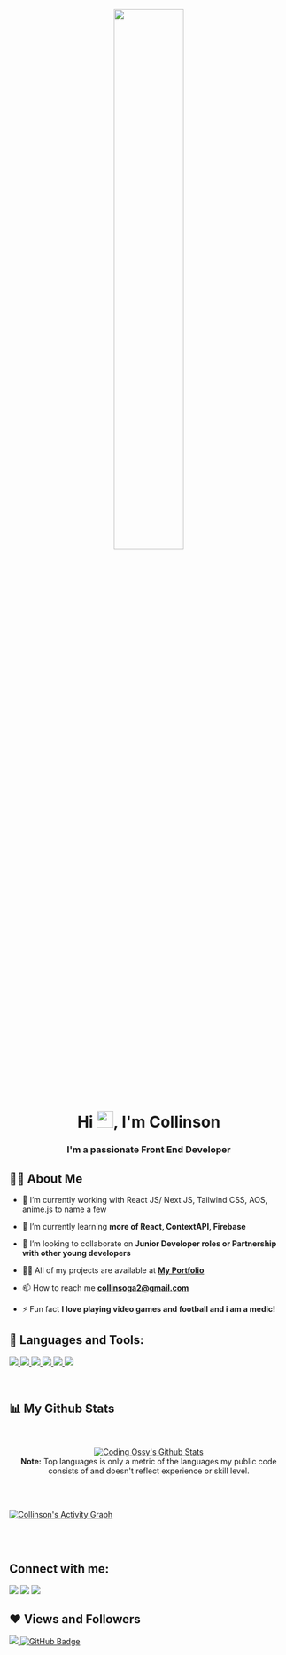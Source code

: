 <p align="center"> <a href="#" ><img  width="50%" height="auto" src="https://imgur.com/SPbQrFv.jpg" height="175px"/></a></p>

<h1 align="center">Hi <img src="https://raw.githubusercontent.com/MartinHeinz/MartinHeinz/master/wave.gif" width="30px">, I'm Collinson</h1>
<h3 align="center">I'm a passionate Front End Developer</h3>


## 🙋‍♂️ About Me

- 🔭 I’m currently working with React JS/ Next JS, Tailwind CSS, AOS, anime.js to name a few

- 🌱 I’m currently learning **more of React, ContextAPI, Firebase**

- 👯 I’m looking to collaborate on **Junior Developer roles or Partnership with other young developers**

- 👨‍💻 All of my projects are available at **[My Portfolio](https://codebro.netlify.app)**

- 📫 How to reach me **collinsoga2@gmail.com**

- ⚡ Fun fact **I love playing video games and football and i am a medic!**

## 🚀 Languages and Tools: 

<p align="left"> 
    <!-- <a href="https://www.java.com" target="_blank"> <img src="https://img.icons8.com/color/48/000000/java-coffee-cup-logo.png"/> </a> -->
    <a href="https://reactjs.org/" target="_blank"> <img src="https://img.icons8.com/color/48/000000/react-native.png"/> </a>
    <a href="https://spring.io/projects/spring-boot" target="_blank"> <img src="https://img.icons8.com/color/48/000000/spring-logo.png"/> </a> 
    <a href="https://developer.mozilla.org/en-US/docs/Web/JavaScript" target="_blank"> <img src="https://img.icons8.com/color/48/000000/javascript.png"/> </a> 
    <a href="https://www.w3.org/html/" target="_blank"> <img src="https://img.icons8.com/color/48/000000/html-5.png"/> </a> 
    <a href="https://www.w3schools.com/css/" target="_blank"> <img src="https://img.icons8.com/color/48/000000/css3.png"/> </a> 
    <a href="https://getbootstrap.com" target="_blank"> <img src="https://img.icons8.com/color/48/000000/bootstrap.png"/> </a> 

   
   
    
</p>

<!-- [![React Badge](https://img.shields.io/badge/-React-61DBFB?style=for-the-badge&labelColor=black&logo=react&logoColor=61DBFB)](#)  [![Javascript Badge](https://img.shields.io/badge/-Javascript-F0DB4F?style=for-the-badge&labelColor=black&logo=javascript&logoColor=F0DB4F)](#) [![Typescript Badge](https://img.shields.io/badge/-Typescript-007acc?style=for-the-badge&labelColor=black&logo=typescript&logoColor=007acc)](#) [![Nodejs Badge](https://img.shields.io/badge/-Nodejs-3C873A?style=for-the-badge&labelColor=black&logo=node.js&logoColor=3C873A)](#) [![GraphQL Badge](https://img.shields.io/badge/-GraphQl-e535ab?style=for-the-badge&labelColor=black&logo=node.js&logoColor=e535ab)](#) -->
<br/>
                                                                               

## 📊 My Github Stats

  <br/>
  <p align="center">
    <a href="https://github.com/codingossy/github-readme-stats"><img alt="Coding Ossy's Github Stats" src="https://github-readme-stats.vercel.app/api?username=collinson165&show_icons=true&count_private=true&theme=react&hide_border=true&bg_color=0D1117" /></a>
  <a href="https://Ossy's Top Languages" src="https://github-readme-stats.vercel.app/api/top-langs/?username=codingossy&langs_count=8&count_private=true&layout=compact&theme=react&hide_border=true&bg_color=0D1117" /></a>
  <br/>
  <b>Note:</b> Top languages is only a metric of the languages my public code consists of and doesn't reflect experience or skill level.
  </p>


<br/>
<br/>

<a href="https://github.com/collinson165/github-readme-activity-graph"><img alt="Collinson's Activity Graph" src="https://activity-graph.herokuapp.com/graph?username=collinson165&bg_color=0D1117&color=5BCDEC&line=5BCDEC&point=FFFFFF&hide_border=true" /></a>

<br/>
<br/>

## Connect with me:
<p align="left">

<a href = "https://www.linkedin.com/in/collinsoga/"><img src="https://img.icons8.com/fluent/48/000000/linkedin.png"/></a>
<a href = "https://twitter.com/collins165"><img src="https://img.icons8.com/fluent/48/000000/twitter.png"/></a>
<a href = "https://www.instagram.com/i_m_collinson/"><img src="https://img.icons8.com/fluent/48/000000/instagram-new.png"/></a>


</p>

## ❤ Views and Followers
<a href="https://github.com/Meghna-DAS/github-profile-views-counter">
    <img src="https://komarev.com/ghpvc/?username=collinson165">
</a>
<a href="https://github.com/collinson165?tab=followers"><img src="https://img.shields.io/github/followers/collinson165?label=Followers&style=social" alt="GitHub Badge"></a>

<!---
Collinson165/Collinson165 is a ✨ special ✨ repository because its `README.md` (this file) appears on your GitHub profile.
You can click the Preview link to take a look at your changes.
--->
